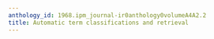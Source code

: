 ```yaml
---
anthology_id: 1968.ipm_journal-ir0anthology0volumeA4A2.2
title: Automatic term classifications and retrieval
---
```

